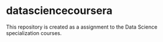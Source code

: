 datasciencecoursera
===================

This repository is created as a assignment to the Data Science specialization courses.
